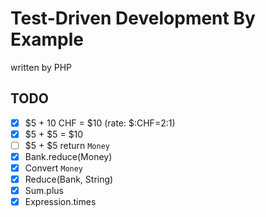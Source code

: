 # Test-Driven Development By Example

written by PHP

## TODO

- [x] $5 + 10 CHF = $10 (rate: $:CHF=2:1)
- [x] $5 + $5 = $10
- [ ] $5 + $5 return `Money`
- [x] Bank.reduce(Money)
- [x] Convert `Money`
- [x] Reduce(Bank, String)
- [x] Sum.plus
- [x] Expression.times
